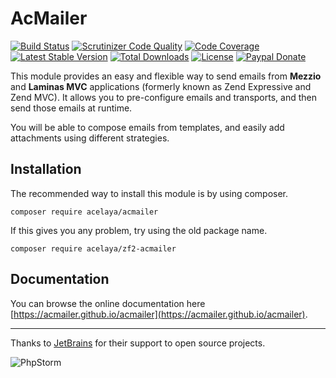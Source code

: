 # AcMailer

[![Build Status](https://img.shields.io/travis/acmailer/acmailer/master.svg?style=flat-square)](https://travis-ci.org/acmailer/acmailer)
[![Scrutinizer Code Quality](https://img.shields.io/scrutinizer/g/acmailer/acmailer.svg?style=flat-square)](https://scrutinizer-ci.com/g/acmailer/acmailer/?branch=master)
[![Code Coverage](https://img.shields.io/scrutinizer/coverage/g/acmailer/acmailer.svg?style=flat-square)](https://scrutinizer-ci.com/g/acmailer/acmailer/?branch=master)
[![Latest Stable Version](https://img.shields.io/github/release/acmailer/acmailer.svg?style=flat-square)](https://packagist.org/packages/acelaya/zf2-acmailer)
[![Total Downloads](https://img.shields.io/packagist/dt/acelaya/zf2-acmailer.svg?style=flat-square)](https://packagist.org/packages/acelaya/zf2-acmailer)
[![License](https://img.shields.io/github/license/acmailer/acmailer.svg?style=flat-square)](https://github.com/acmailer/acmailer/blob/master/LICENSE.txt)
[![Paypal Donate](https://img.shields.io/badge/Donate-paypal-blue.svg?style=flat-square&logo=paypal&colorA=cccccc)](https://acel.me/donate)

This module provides an easy and flexible way to send emails from **Mezzio** and **Laminas MVC** applications (formerly known as Zend Expressive and Zend MVC). It allows you to pre-configure emails and transports, and then send those emails at runtime.

You will be able to compose emails from templates, and easily add attachments using different strategies.

## Installation

The recommended way to install this module is by using composer.

    composer require acelaya/acmailer

If this gives you any problem, try using the old package name.

    composer require acelaya/zf2-acmailer

## Documentation

You can browse the online documentation here [https://acmailer.github.io/acmailer](https://acmailer.github.io/acmailer).

* * *

Thanks to [JetBrains](https://www.jetbrains.com/) for their support to open source projects.

![PhpStorm](http://static.alejandrocelaya.com/img/logo_PhpStorm.png)
